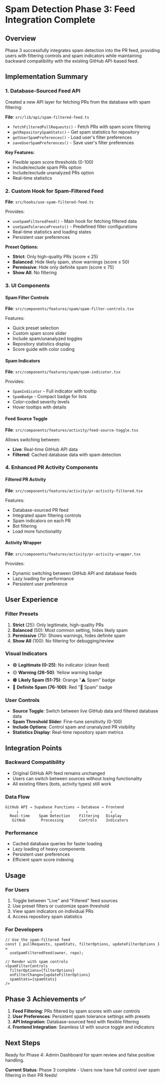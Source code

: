# Spam Detection Phase 3: Feed Integration Complete

## Overview

Phase 3 successfully integrates spam detection into the PR feed, providing users with filtering controls and spam indicators while maintaining backward compatibility with the existing GitHub API-based feed.

## Implementation Summary

### 1. Database-Sourced Feed API

Created a new API layer for fetching PRs from the database with spam filtering:

**File**: `src/lib/api/spam-filtered-feed.ts`
- `fetchFilteredPullRequests()` - Fetch PRs with spam score filtering
- `getRepositorySpamStats()` - Get spam statistics for repository
- `getUserSpamPreferences()` - Load user's filter preferences
- `saveUserSpamPreferences()` - Save user's filter preferences

**Key Features:**
- Flexible spam score thresholds (0-100)
- Include/exclude spam PRs option
- Include/exclude unanalyzed PRs option
- Real-time statistics

### 2. Custom Hook for Spam-Filtered Feed

**File**: `src/hooks/use-spam-filtered-feed.ts`

Provides:
- `useSpamFilteredFeed()` - Main hook for fetching filtered data
- `useSpamTolerancePresets()` - Predefined filter configurations
- Real-time statistics and loading states
- Persistent user preferences

**Preset Options:**
- **Strict**: Only high-quality PRs (score ≤ 25)
- **Balanced**: Hide likely spam, show warnings (score ≤ 50)
- **Permissive**: Hide only definite spam (score ≤ 75)
- **Show All**: No filtering

### 3. UI Components

#### Spam Filter Controls
**File**: `src/components/features/spam/spam-filter-controls.tsx`

Features:
- Quick preset selection
- Custom spam score slider
- Include spam/unanalyzed toggles
- Repository statistics display
- Score guide with color coding

#### Spam Indicators
**File**: `src/components/features/spam/spam-indicator.tsx`

Provides:
- `SpamIndicator` - Full indicator with tooltip
- `SpamBadge` - Compact badge for lists
- Color-coded severity levels
- Hover tooltips with details

#### Feed Source Toggle
**File**: `src/components/features/activity/feed-source-toggle.tsx`

Allows switching between:
- **Live**: Real-time GitHub API data
- **Filtered**: Cached database data with spam detection

### 4. Enhanced PR Activity Components

#### Filtered PR Activity
**File**: `src/components/features/activity/pr-activity-filtered.tsx`

Features:
- Database-sourced PR feed
- Integrated spam filtering controls
- Spam indicators on each PR
- Bot filtering
- Load more functionality

#### Activity Wrapper
**File**: `src/components/features/activity/pr-activity-wrapper.tsx`

Provides:
- Dynamic switching between GitHub API and database feeds
- Lazy loading for performance
- Persistent user preference

## User Experience

### Filter Presets
1. **Strict** (25): Only legitimate, high-quality PRs
2. **Balanced** (50): Most common setting, hides likely spam
3. **Permissive** (75): Shows warnings, hides definite spam  
4. **Show All** (100): No filtering for debugging/review

### Visual Indicators
- 🟢 **Legitimate (0-25)**: No indicator (clean feed)
- 🟡 **Warning (26-50)**: Yellow warning badge
- 🟠 **Likely Spam (51-75)**: Orange "⚠️ Spam" badge
- 🔴 **Definite Spam (76-100)**: Red "🚫 Spam" badge

### User Controls
- **Source Toggle**: Switch between live GitHub data and filtered database data
- **Spam Threshold Slider**: Fine-tune sensitivity (0-100)
- **Include Options**: Control spam and unanalyzed PR visibility
- **Statistics Display**: Real-time repository spam metrics

## Integration Points

### Backward Compatibility
- Original GitHub API feed remains unchanged
- Users can switch between sources without losing functionality
- All existing filters (bots, activity types) still work

### Data Flow
```
GitHub API → Supabase Functions → Database → Frontend
     ↓              ↓               ↓          ↓
  Real-time    Spam Detection    Filtering   Display
   GitHub       Processing       Controls    Indicators
```

### Performance
- Cached database queries for faster loading
- Lazy loading of heavy components
- Persistent user preferences
- Efficient spam score indexing

## Usage

### For Users
1. Toggle between "Live" and "Filtered" feed sources
2. Use preset filters or customize spam threshold
3. View spam indicators on individual PRs
4. Access repository spam statistics

### For Developers
```tsx
// Use the spam-filtered feed
const { pullRequests, spamStats, filterOptions, updateFilterOptions } = 
  useSpamFilteredFeed(owner, repo);

// Render with spam controls
<SpamFilterControls 
  filterOptions={filterOptions}
  onFilterChange={updateFilterOptions}
  spamStats={spamStats}
/>
```

## Phase 3 Achievements ✅

1. **Feed Filtering**: PRs filtered by spam scores with user controls
2. **User Preferences**: Persistent spam tolerance settings with presets
3. **API Integration**: Database-sourced feed with flexible filtering
4. **Frontend Integration**: Seamless UI with source toggle and indicators

## Next Steps

Ready for Phase 4: Admin Dashboard for spam review and false positive handling.

**Current Status**: Phase 3 complete - Users now have full control over spam filtering in their PR feeds!